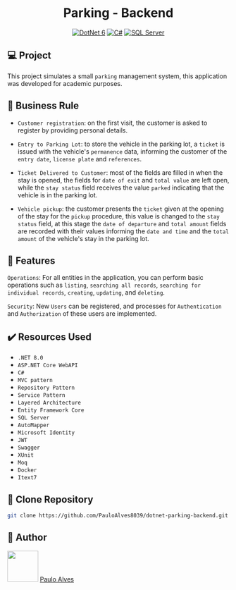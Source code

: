 <h1 align="center">Parking - Backend</h1>

<p align="center">
  <a href="https://learn.microsoft.com/pt-br/dotnet/"><img alt="DotNet 6" src="https://img.shields.io/badge/.NET-5C2D91?logo=.net&logoColor=white&style=for-the-badge" /></a>
  <a href="https://learn.microsoft.com/pt-br/dotnet/csharp/programming-guide/"><img alt="C#" src="https://img.shields.io/badge/C%23-239120?logo=c-sharp&logoColor=white&style=for-the-badge" /></a>
  <a href="https://www.microsoft.com/pt-br/sql-server/sql-server-downloads"><img alt="SQL Server" src="https://img.shields.io/badge/Microsoft%20SQL%20Server-CC2927?style=for-the-badge&logo=microsoft%20sql%20server&logoColor=white" /></a>
</p>

## :computer: Project

This project simulates a small `parking` management system, this application was developed for academic purposes.

## :blue_book: Business Rule

- `Customer registration`: on the first visit, the customer is asked to register by providing personal details. 

- `Entry to Parking Lot`: to store the vehicle in the parking lot, a `ticket` is issued with the vehicle's `permanence` data, informing the customer of the `entry date`, `license plate` and `references`.

- `Ticket Delivered to Customer`: most of the fields are filled in when the stay is opened, the fields for `date of exit` and `total value` are left open, while the `stay status` field receives the value `parked` indicating that the vehicle is in the parking lot.

- `Vehicle pickup`: the customer presents the `ticket` given at the opening of the stay for the `pickup` procedure, this value is changed to the `stay status` field, at this stage the `date of departure` and `total amount` fields are recorded with their values informing the `date and time` and the `total amount` of the vehicle's stay in the parking lot.  

## :hammer: Features

`Operations`: For all entities in the application, you can perform basic operations such as `listing`, `searching all records`, `searching for individual records`, `creating`, `updating`, and `deleting`.

`Security`: New `Users` can be registered, and processes for `Authentication` and `Authorization` of these users are implemented.

## ✔️ Resources Used

- `.NET 8.0`
- `ASP.NET Core WebAPI`
- `C#`
- `MVC pattern`
- `Repository Pattern`
- `Service Pattern`
- `Layered Architecture`
- `Entity Framework Core`
- `SQL Server`
- `AutoMapper`
- `Microsoft Identity`
- `JWT`
- `Swagger`
- `XUnit`
- `Moq`
- `Docker`
- `Itext7`

## :floppy_disk: Clone Repository

```bash
git clone https://github.com/PauloAlves8039/dotnet-parking-backend.git
```

## :boy: Author

<a href="https://github.com/PauloAlves8039"><img src="https://avatars.githubusercontent.com/u/57012714?v=4" width=70></a>
[Paulo Alves](https://github.com/PauloAlves8039)
